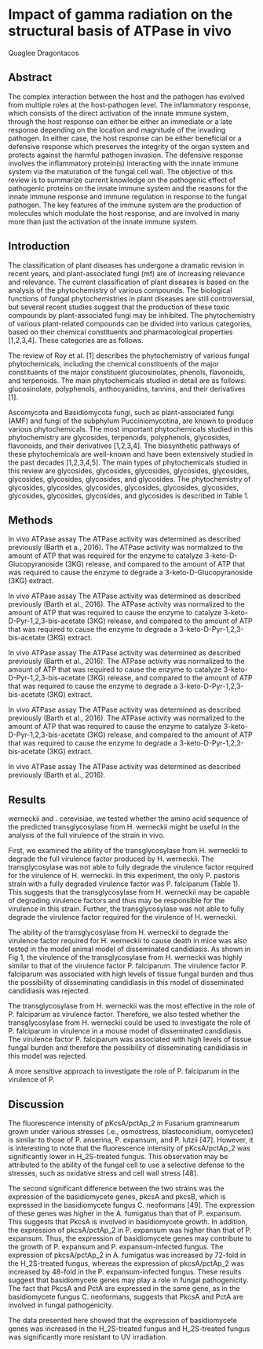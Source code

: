 # Impact of gamma radiation on the structural basis of ATPase in vivo
Quaglee Dragontacos


## Abstract
The complex interaction between the host and the pathogen has evolved from multiple roles at the host-pathogen level. The inflammatory response, which consists of the direct activation of the innate immune system, through the host response can either be either an immediate or a late response depending on the location and magnitude of the invading pathogen. In either case, the host response can be either beneficial or a defensive response which preserves the integrity of the organ system and protects against the harmful pathogen invasion. The defensive response involves the inflammatory protein(s) interacting with the innate immune system via the maturation of the fungal cell wall. The objective of this review is to summarize current knowledge on the pathogenic effect of pathogenic proteins on the innate immune system and the reasons for the innate immune response and immune regulation in response to the fungal pathogen. The key features of the immune system are the production of molecules which modulate the host response, and are involved in many more than just the activation of the innate immune system.


## Introduction
The classification of plant diseases has undergone a dramatic revision in recent years, and plant-associated fungi (mf) are of increasing relevance and relevance. The current classification of plant diseases is based on the analysis of the phytochemistry of various compounds. The biological functions of fungal phytochemistries in plant diseases are still controversial, but several recent studies suggest that the production of these toxic compounds by plant-associated fungi may be inhibited. The phytochemistry of various plant-related compounds can be divided into various categories, based on their chemical constituents and pharmacological properties [1,2,3,4]. These categories are as follows.

The review of Roy et al. [1] describes the phytochemistry of various fungal phytochemicals, including the chemical constituents of the major constituents of the major constituent glucosinolates, phenols, flavonoids, and terpenoids. The main phytochemicals studied in detail are as follows: glucosinolate, polyphenols, anthocyanidins, tannins, and their derivatives [1].

Ascomycota and Basidiomycota fungi, such as plant-associated fungi (AMF) and fungi of the subphylum Pucciniomycotina, are known to produce various phytochemicals. The most important phytochemicals studied in this phytochemistry are glycosides, terpenoids, polyphenols, glycosides, flavonoids, and their derivatives [1,2,3,4]. The biosynthetic pathways of these phytochemicals are well-known and have been extensively studied in the past decades [1,2,3,4,5]. The main types of phytochemicals studied in this review are glycosides, glycosides, glycosides, glycosides, glycosides, glycosides, glycosides, glycosides, and glycosides. The phytochemistry of glycosides, glycosides, glycosides, glycosides, glycosides, glycosides, glycosides, glycosides, glycosides, and glycosides is described in Table 1.


## Methods

In vivo ATPase assay
The ATPase activity was determined as described previously (Barth et a., 2016). The ATPase activity was normalized to the amount of ATP that was required for the enzyme to catalyze 3-keto-D-Glucopyranoside (3KG) release, and compared to the amount of ATP that was required to cause the enzyme to degrade a 3-keto-D-Glucopyranoside (3KG) extract.

In vivo ATPase assay
The ATPase activity was determined as described previously (Barth et al., 2016). The ATPase activity was normalized to the amount of ATP that was required to cause the enzyme to catalyze 3-keto-D-Pyr-1,2,3-bis-acetate (3KG) release, and compared to the amount of ATP that was required to cause the enzyme to degrade a 3-keto-D-Pyr-1,2,3-bis-acetate (3KG) extract.

In vivo ATPase assay
The ATPase activity was determined as described previously (Barth et al., 2016). The ATPase activity was normalized to the amount of ATP that was required to cause the enzyme to catalyze 3-keto-D-Pyr-1,2,3-bis-acetate (3KG) release, and compared to the amount of ATP that was required to cause the enzyme to degrade a 3-keto-D-Pyr-1,2,3-bis-acetate (3KG) extract.

In vivo ATPase assay
The ATPase activity was determined as described previously (Barth et al., 2016). The ATPase activity was normalized to the amount of ATP that was required to cause the enzyme to catalyze 3-keto-D-Pyr-1,2,3-bis-acetate (3KG) release, and compared to the amount of ATP that was required to cause the enzyme to degrade a 3-keto-D-Pyr-1,2,3-bis-acetate (3KG) extract.

In vivo ATPase assay
The ATPase activity was determined as described previously (Barth et al., 2016).


## Results
werneckii and . cerevisiae, we tested whether the amino acid sequence of the predicted transglycosylase from H. werneckii might be useful in the analysis of the full virulence of the strain in vivo.

First, we examined the ability of the transglycosylase from H. werneckii to degrade the full virulence factor produced by H. werneckii. The transglycosylase was not able to fully degrade the virulence factor required for the virulence of H. werneckii. In this experiment, the only P. pastoris strain with a fully degraded virulence factor was P. falciparum (Table 1). This suggests that the transglycosylase from H. werneckii may be capable of degrading virulence factors and thus may be responsible for the virulence in this strain. Further, the transglycosylase was not able to fully degrade the virulence factor required for the virulence of H. werneckii.

The ability of the transglycosylase from H. werneckii to degrade the virulence factor required for H. werneckii to cause death in mice was also tested in the model animal model of disseminated candidiasis. As shown in Fig 1, the virulence of the transglycosylase from H. werneckii was highly similar to that of the virulence factor P. falciparum. The virulence factor P. falciparum was associated with high levels of tissue fungal burden and thus the possibility of disseminating candidiasis in this model of disseminated candidiasis was rejected.

The transglycosylase from H. werneckii was the most effective in the role of P. falciparum as virulence factor. Therefore, we also tested whether the transglycosylase from H. werneckii could be used to investigate the role of P. falciparum in virulence in a mouse model of disseminated candidiasis. The virulence factor P. falciparum was associated with high levels of tissue fungal burden and therefore the possibility of disseminating candidiasis in this model was rejected.

A more sensitive approach to investigate the role of P. falciparum in the virulence of P.


## Discussion
The fluorescence intensity of pKcsA/pctAp_2 in Fusarium graminearum grown under various stresses (.e., osmostress, blastoconidium, oomycetes) is similar to those of P. anserina, P. expansum, and P. lutzii [47]. However, it is interesting to note that the fluorescence intensity of pKcsA/pctAp_2 was significantly lower in H_2S-treated fungus. This observation may be attributed to the ability of the fungal cell to use a selective defense to the stresses, such as oxidative stress and cell wall stress [48].

The second significant difference between the two strains was the expression of the basidiomycete genes, pkcsA and pkcsB, which is expressed in the basidiomycete fungus C. neoformans [49]. The expression of these genes was higher in the A. fumigatus than that of P. expansum. This suggests that PkcsA is involved in basidiomycete growth. In addition, the expression of pkcsA/pctAp_2 in P. expansum was higher than that of P. expansum. Thus, the expression of basidiomycete genes may contribute to the growth of P. expansum and P. expansum-infected fungus. The expression of pkcsA/pctAp_2 in A. fumigatus was increased by 72-fold in the H_2S-treated fungus, whereas the expression of pkcsA/pctAp_2 was increased by 48-fold in the P. expansum-infected fungus. These results suggest that basidiomycete genes may play a role in fungal pathogenicity. The fact that PkcsA and PctA are expressed in the same gene, as in the basidiomycete fungus C. neoformans, suggests that PkcsA and PctA are involved in fungal pathogenicity.

The data presented here showed that the expression of basidiomycete genes was increased in the H_2S-treated fungus and H_2S-treated fungus was significantly more resistant to UV irradiation.
